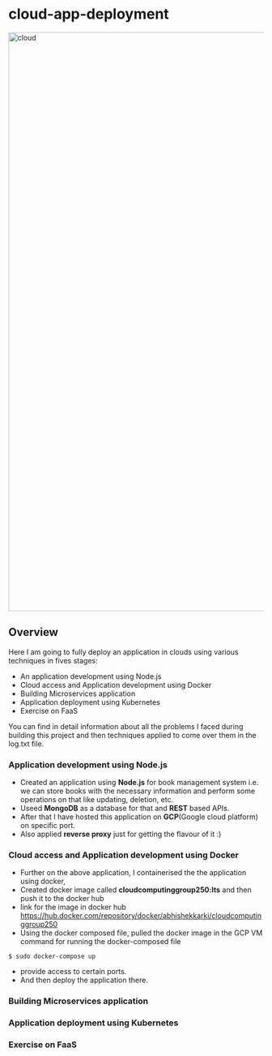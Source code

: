 # cloud-app-deployment

<img width="1142" alt="cloud" src="https://user-images.githubusercontent.com/47475044/170841797-ba91a12a-a8da-4b9e-83d1-c90cff0e3b08.png">




## Overview
Here I am going to fully deploy an application in clouds using various techniques in fives stages:
- An application development using Node.js
- Cloud access and Application development using Docker
- Building Microservices application
- Application deployment using Kubernetes
- Exercise on FaaS


You can find in detail information about all the problems I faced during building this project and then techniques applied to come over them in the log.txt file.


### Application development using Node.js
- Created an application using **Node.js** for book management system i.e. we can store books with the necessary information and perform some operations on that like updating, deletion, etc.
- Useed **MongoDB** as a database for that and **REST** based APIs.
- After that I have hosted this application on **GCP**(Google cloud platform) on specific port.
- Also applied **reverse proxy** just for getting the flavour of it :)

### Cloud access and Application development using Docker
- Further on the above application, I containerised the the application using docker,
- Created docker image called **cloudcomputinggroup250:lts** and then push it to the docker hub
- link for the image in docker hub https://hub.docker.com/repository/docker/abhishekkarki/cloudcomputinggroup250
- Using the docker composed file, pulled the docker image in the GCP VM
command for running the docker-composed file
```
$ sudo docker-compose up
```
- provide access to certain ports.
- And then deploy the application there.


### Building Microservices application
### Application deployment using Kubernetes
### Exercise on FaaS

